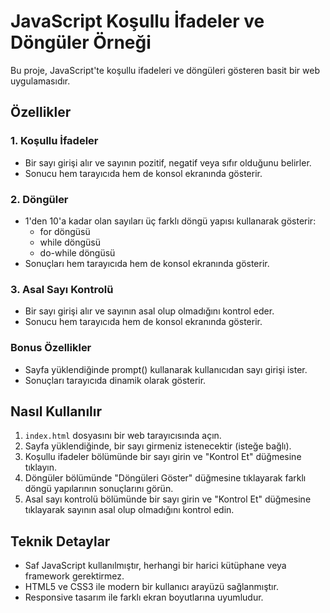 # JavaScript Koşullu İfadeler ve Döngüler Örneği

Bu proje, JavaScript'te koşullu ifadeleri ve döngüleri gösteren basit bir web uygulamasıdır.

## Özellikler

### 1. Koşullu İfadeler
- Bir sayı girişi alır ve sayının pozitif, negatif veya sıfır olduğunu belirler.
- Sonucu hem tarayıcıda hem de konsol ekranında gösterir.

### 2. Döngüler
- 1'den 10'a kadar olan sayıları üç farklı döngü yapısı kullanarak gösterir:
  - for döngüsü
  - while döngüsü
  - do-while döngüsü
- Sonuçları hem tarayıcıda hem de konsol ekranında gösterir.

### 3. Asal Sayı Kontrolü
- Bir sayı girişi alır ve sayının asal olup olmadığını kontrol eder.
- Sonucu hem tarayıcıda hem de konsol ekranında gösterir.

### Bonus Özellikler
- Sayfa yüklendiğinde prompt() kullanarak kullanıcıdan sayı girişi ister.
- Sonuçları tarayıcıda dinamik olarak gösterir.

## Nasıl Kullanılır

1. `index.html` dosyasını bir web tarayıcısında açın.
2. Sayfa yüklendiğinde, bir sayı girmeniz istenecektir (isteğe bağlı).
3. Koşullu ifadeler bölümünde bir sayı girin ve "Kontrol Et" düğmesine tıklayın.
4. Döngüler bölümünde "Döngüleri Göster" düğmesine tıklayarak farklı döngü yapılarının sonuçlarını görün.
5. Asal sayı kontrolü bölümünde bir sayı girin ve "Kontrol Et" düğmesine tıklayarak sayının asal olup olmadığını kontrol edin.

## Teknik Detaylar

- Saf JavaScript kullanılmıştır, herhangi bir harici kütüphane veya framework gerektirmez.
- HTML5 ve CSS3 ile modern bir kullanıcı arayüzü sağlanmıştır.
- Responsive tasarım ile farklı ekran boyutlarına uyumludur.